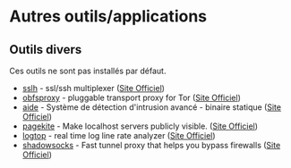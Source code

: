 # Autres outils/applications





## Outils divers
Ces outils ne sont pas installés par défaut.

 * [sslh](http://packages.debian.org/wheezy/sslh) - ssl/ssh multiplexer ([Site Officiel](http://www.rutschle.net/tech/sslh.shtml))
 * [obfsproxy](http://packages.debian.org/wheezy/obfsproxy) - pluggable transport proxy for Tor ([Site Officiel](https://www.torproject.org/projects/obfsproxy))
 * [aide](http://packages.debian.org/wheezy/aide) - Système de détection d'intrusion avancé - binaire statique ([Site Officiel](http://aide.sourceforge.net))
 * [pagekite](http://packages.debian.org/wheezy/pagekite) - Make localhost servers publicly visible. ([Site Officiel](https://pagekite.net/))
 * [logtop](http://packages.debian.org/wheezy/logtop) - real time log line rate analyzer ([Site Officiel](http://github.com/JulienPalard/logtop))
 * [shadowsocks](http://packages.debian.org/wheezy/shadowsocks) - Fast tunnel proxy that helps you bypass firewalls ([Site Officiel](https://github.com/clowwindy/shadowsocks))

